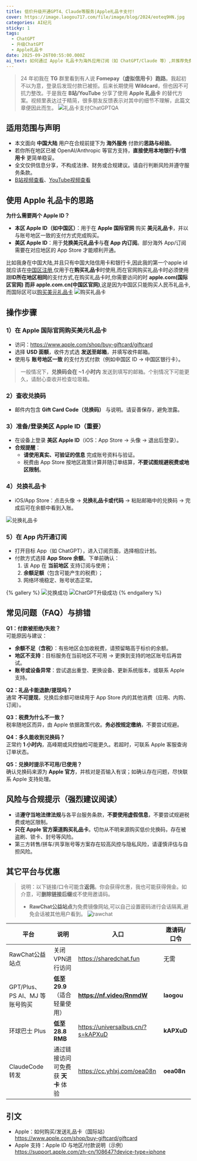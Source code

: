 ```yaml
---
title: 低价升级开通GPT4、Claude等服务|Apple礼品卡支付!
cover: https://image.laogou717.com/file/image/blog/2024/eoteq9HN.jpg
categories: AI纪元
sticky: 1
tags:
  - ChatGPT
  - 升级ChatGPT
  - Apple礼品卡
date: 2025-09-26T00:55:00.000Z
ai_text: 如何通过 Apple 礼品卡为海外应用订阅（如 ChatGPT/Claude 等）,并推荐免费、低价渠道。
---
```


> 24 年初我在 **TG** 群里看到有人说 **Fomepay（虚拟信用卡）跑路**。我起初不以为意，登录后发现付款已被拒。后来长期使用 **Wildcard**，但也因不可抗力整改。于是我在 **B站/YouTube** 分享了使用 **Apple 礼品卡** 的替代方案。视频里表达过于精简，很多朋友反馈表示对其中的细节不理解，此篇文章便因此而生。
![礼品卡支付ChatGPTQA](https://image.laogou717.com/file/aTD0vJjF.png)

## 适用范围与声明
- 本文面向 **中国大陆** 用户在合规前提下为 **海外服务** 付款的**思路与经验**。
- 若你所在地区已被 OpenAI/Anthropic 等官方支持，**直接使用本地银行卡/信用卡** 更简单稳妥。
- 全文仅供信息分享，不构成法律、财务或合规建议。请自行判断风险并遵守服务条款。
- [B站视频查看](https://www.bilibili.com/video/BV1QQ8wznEsW/)、[YouTube视频查看](https://www.youtube.com/watch?v=vrkFUSMZZ2U)

## 使用 Apple 礼品卡的思路
**为什么需要两个 Apple ID？**
- **本区 Apple ID（如中国区）**：用于在 **Apple 国际官网** 购买 **美元礼品卡**，并以与账号地区一致的支付方式完成购买。
- **美区 Apple ID**：用于**兑换美元礼品卡**与**在 App 内订阅**。部分海外 App/订阅需要在对应地区的 App Store 才能顺利开通。

比如我身在中国大陆,并且只有中国大陆信用卡和银行卡,因此我的第一个apple id就应该在[中国区注册](https://support.apple.com/zh-cn/108647?device-type=iphone),仅用于在**购买礼品卡**时使用,而在官网购买礼品卡时必须使用跟**ID所在地区相同**的支付方式,在购买礼品卡时,你需要访问的时 **apple.com(国际区官网) 而非 apple.com.cn(中国区官网)**,这是因为中国区只能购买人民币礼品卡,而国际区可以[购买美元礼品卡](https://www.apple.com/shop/buy-giftcard/giftcard)
  ![购买礼品卡](https://image.laogou717.com/file/Cq7L6FIV.png)

## 操作步骤
### 1）在 Apple 国际官网购买美元礼品卡
- 访问：<https://www.apple.com/shop/buy-giftcard/giftcard>  
- 选择 **USD 面额**，收件方式选 **发送至邮箱**，并填写收件邮箱。
- 使用与 **账号地区一致** 的支付方式付款（例如中国区 ID → 中国区银行卡）。

> 一般情况下，**兑换码会在 ~1 小时内** 发送到填写的邮箱。个别情况下可能更久，请耐心查收并检查垃圾箱。

### 2）查收兑换码
- 邮件内包含 **Gift Card Code（兑换码）** 与说明。请妥善保存，避免泄露。

### 3）准备/登录美区 Apple ID（重要）
- 在设备上登录 **美区 Apple ID**（iOS：App Store → 头像 → 退出后登录）。
- **合规提醒**：
  - **请使用真实、可验证的信息** 完成账号资料与验证。
  - 税费由 App Store 按地区政策计算并随订单结算，**不要试图规避税费或地区限制**。

### 4）兑换礼品卡
- iOS/App Store：点击头像 → **兑换礼品卡或代码** → 粘贴邮箱中的兑换码 → 完成后可在余额中看到入账。

![兑换礼品卡](https://image.laogou717.com/file/FsCZUcPQ.png)

### 5）在 App 内开通订阅
- 打开目标 App（如 ChatGPT），进入订阅页面，选择相应计划。
- 付款方式选择 **App Store 余额**。下单前确认：
  1. 该 App 在 **当前地区** 支持订阅与使用；
  2. **余额足额**（包含可能产生的税费）；
  3. 网络环境稳定、账号状态正常。

{% gallery %}
![兑换成功](https://image.laogou717.com/file/QpT3LURp.png)
![ChatGPT升级成功](https://image.laogou717.com/file/7tQapsKs.png)
{% endgallery %}

## 常见问题（FAQ）与排错
**Q1：付款被拒绝/失败？**  
可能原因与建议：
- **余额不足（含税）**：有些地区会加收税费，请预留略高于标价的余额。
- **地区不支持**：目标服务在当前地区不可用 → 更换到支持的地区账号后再尝试。
- **账号或设备异常**：尝试退出重登、更换设备、更新系统版本，或联系 Apple 支持。

**Q2：礼品卡能退款/提现吗？**  
通常 **不可提现**，兑换后余额可继续用于 App Store 内的其他消费（应用、内购、订阅）。

**Q3：税费为什么不一致？**  
税率随地区而异，由 Apple 依据政策代收。**务必按规定缴纳**，不要尝试规避。

**Q4：多久能收到兑换码？**  
正常约 **1 小时内**，高峰期或风控抽检可能更久。若超时，可联系 Apple 客服查询订单状态。

**Q5：兑换时提示不可用/已使用？**  
确认兑换码来源为 **Apple 官方**，并核对是否输入有误；如确认存在问题，尽快联系 Apple 支持处理。

## 风险与合规提示（强烈建议阅读）
- 请**遵守当地法律法规**与各平台服务条款，**不要使用虚假信息**，不要尝试规避税费或地区限制。
- **只在 Apple 官方渠道购买礼品卡**。切勿从不明来源购买低价兑换码，存在被盗刷、锁卡、封号等风险。
- 第三方转售/拼车/共享账号等方案存在较高风控与隐私风险，请谨慎评估与自担风险。

## 其它平台与优惠
> 说明：以下链接/口令可能含**返佣**。你会获得优惠，我也可能获得佣金。如介意，可**删除链接后缀**或不使用邀请码。
> - **RawChat公益站点**为免费镜像网站,可以自己设置密码进行会话隔离,避免会话被其他用户看到。
![rawchat](https://image.laogou717.com/file/XdsIfwYt.png)

| 平台                           | 说明                               | 入口                              | 邀请码/口令 |
| ------------------------------ | ---------------------------------- | --------------------------------- | ----------- |
| RawChat公益站点                | 关闭VPN进行访问                    | https://sharedchat.fun            | 无需        |
| GPT/Plus、PS AI、MJ 等账号购买 | **低至 29.9**（适合轻量使用）      | **https://nf.video/RnmdW**        | **laogou**  |
| 环球巴士 Plus                  | **低至 28.8 RMB**                  | https://universalbus.cn/?s=kAPXuD | **kAPXuD**  |
| ClaudeCode 转发                | 通过链接访问可免费获 **天卡** 体验 | https://cc.yhlxj.com/oea08n       | **oea08n**  |

## 引文
- Apple：如何购买/发送礼品卡（国际站）  
  <https://www.apple.com/shop/buy-giftcard/giftcard>
- Apple 支持：Apple ID 与地区/付款说明（示例）  
  <https://support.apple.com/zh-cn/108647?device-type=iphone>
